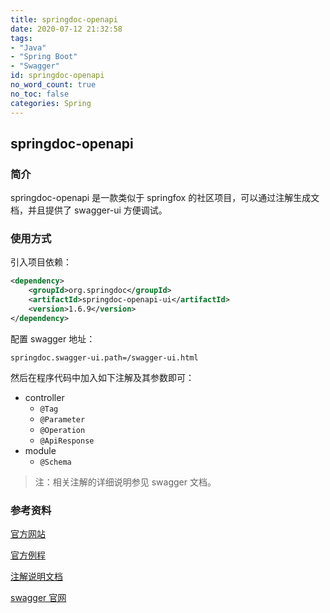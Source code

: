 ```yaml
---
title: springdoc-openapi
date: 2020-07-12 21:32:58
tags:
- "Java"
- "Spring Boot"
- "Swagger"
id: springdoc-openapi
no_word_count: true
no_toc: false
categories: Spring
---
```


## springdoc-openapi

### 简介

springdoc-openapi 是一款类似于 springfox 的社区项目，可以通过注解生成文档，并且提供了 swagger-ui 方便调试。

### 使用方式

引入项目依赖：

```xml
<dependency>
    <groupId>org.springdoc</groupId>
    <artifactId>springdoc-openapi-ui</artifactId>
    <version>1.6.9</version>
</dependency>
```

配置 swagger 地址：

```properties
springdoc.swagger-ui.path=/swagger-ui.html
```

然后在程序代码中加入如下注解及其参数即可：

- controller
  - `@Tag`
  - `@Parameter`
  - `@Operation`
  - `@ApiResponse`
- module
  - `@Schema`

> 注：相关注解的详细说明参见 swagger 文档。

### 参考资料

[官方网站](https://springdoc.org/)

[官方例程](https://github.com/springdoc/springdoc-openapi-demos)

[注解说明文档](https://github.com/swagger-api/swagger-core/wiki/Swagger-2.X---Annotations)

[swagger 官网](https://swagger.io/)
